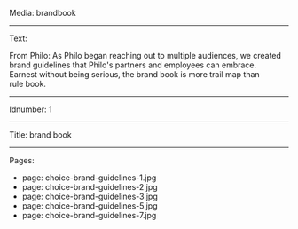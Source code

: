 Media: brandbook

----

Text: 

From Philo:
As Philo began reaching out to multiple audiences, we created brand guidelines that Philo's partners and employees can embrace. Earnest without being serious, the brand book is more trail map than rule book.

----

Idnumber: 1

----

Title: brand book

----

Pages: 

- 
  page: choice-brand-guidelines-1.jpg
- 
  page: choice-brand-guidelines-2.jpg
- 
  page: choice-brand-guidelines-3.jpg
- 
  page: choice-brand-guidelines-5.jpg
- 
  page: choice-brand-guidelines-7.jpg